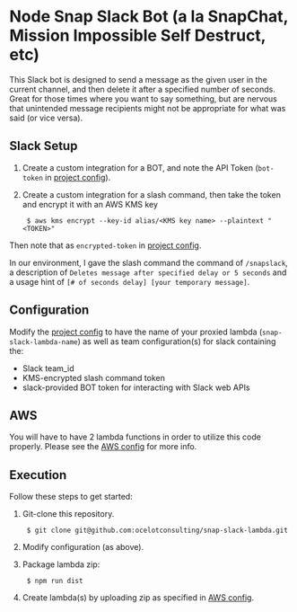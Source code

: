 # Node Snap Slack Bot (a la SnapChat, Mission Impossible Self Destruct, etc)
This Slack bot is designed to send a message as the given user in the current
channel, and then delete it after a specified number of seconds. Great for those times where you want to say something, but are nervous that unintended message recipients might not be appropriate for what was said (or vice versa).

## Slack Setup
1. Create a custom integration for a BOT, and note the API Token (`bot-token` in [project config](config/default.json)).
2. Create a custom integration for a slash command, then take the token and encrypt it with an AWS KMS key

        $ aws kms encrypt --key-id alias/<KMS key name> --plaintext "<TOKEN>"

  Then note that as `encrypted-token` in [project config](config/default.json).

  In our environment, I gave the slash command the command of `/snapslack`, a description of `Deletes message after specified delay or 5 seconds` and a usage hint of `[# of seconds delay] [your temporary message]`.

## Configuration
Modify the [project config](config/default.json) to have the name of your proxied lambda (`snap-slack-lambda-name`) as
well as team configuration(s) for slack containing the:
* Slack team_id
* KMS-encrypted slash command token
* slack-provided BOT token for interacting with Slack web APIs

## AWS
You will have to have 2 lambda functions in order to utilize this code properly.
Please see the [AWS config](AWS.md) for more info.

## Execution
Follow these steps to get started:

1. Git-clone this repository.

        $ git clone git@github.com:ocelotconsulting/snap-slack-lambda.git

2. Modify configuration (as above).

3. Package lambda zip:

        $ npm run dist

4. Create lambda(s) by uploading zip as specified in [AWS config](AWS.md).
